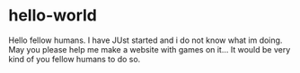 # hello-world
Hello fellow humans. I have JUst started and i do not know what im doing. May you please help me make a website with games on it... It would be very kind of you fellow humans to do so.
